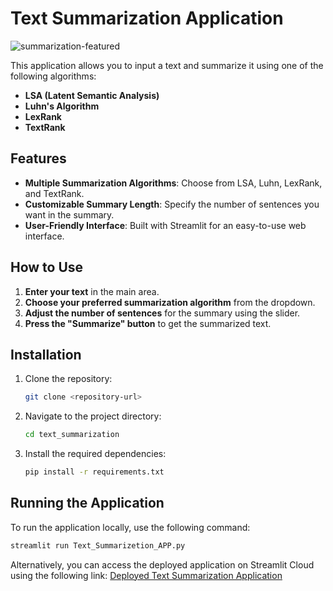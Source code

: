 # Text Summarization Application
![summarization-featured](https://github.com/user-attachments/assets/3e2a7c8a-8083-443f-ac06-eab63fd92bad)

This application allows you to input a text and summarize it using one of the following algorithms:
- **LSA (Latent Semantic Analysis)**
- **Luhn's Algorithm**
- **LexRank**
- **TextRank**

## Features

- **Multiple Summarization Algorithms**: Choose from LSA, Luhn, LexRank, and TextRank.
- **Customizable Summary Length**: Specify the number of sentences you want in the summary.
- **User-Friendly Interface**: Built with Streamlit for an easy-to-use web interface.

## How to Use

1. **Enter your text** in the main area.
2. **Choose your preferred summarization algorithm** from the dropdown.
3. **Adjust the number of sentences** for the summary using the slider.
4. **Press the "Summarize" button** to get the summarized text.

## Installation

1. Clone the repository:
    ```sh
    git clone <repository-url>
    ```
2. Navigate to the project directory:
    ```sh
    cd text_summarization
    ```
3. Install the required dependencies:
    ```sh
    pip install -r requirements.txt
    ```

## Running the Application

To run the application locally, use the following command:
```sh
streamlit run Text_Summarizetion_APP.py
```

Alternatively, you can access the deployed application on Streamlit Cloud using the following link:
[Deployed Text Summarization Application](https://<your-streamlit-cloud-app-link>)
